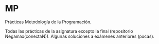 # MP
Prácticas Metodología de la Programación.

Todas las prácticas de la asignatura excepto la final (repositorio Negamax(conectaN)).
Algunas soluciones a exámenes anteriores (pocas).

